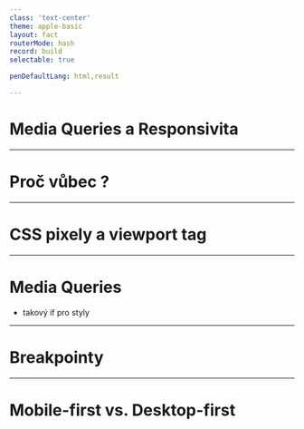 ```yaml
---
class: 'text-center'
theme: apple-basic
layout: fact
routerMode: hash
record: build
selectable: true

penDefaultLang: html,result

---
```


# Media Queries a Responsivita

---

# Proč vůbec ?

---

# CSS pixely a viewport tag

---

# Media Queries

- takový if pro styly

---

# Breakpointy

---

# Mobile-first vs. Desktop-first

